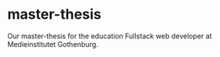 # master-thesis
Our master-thesis for the education Fullstack web developer at Medieinstitutet Gothenburg. 
